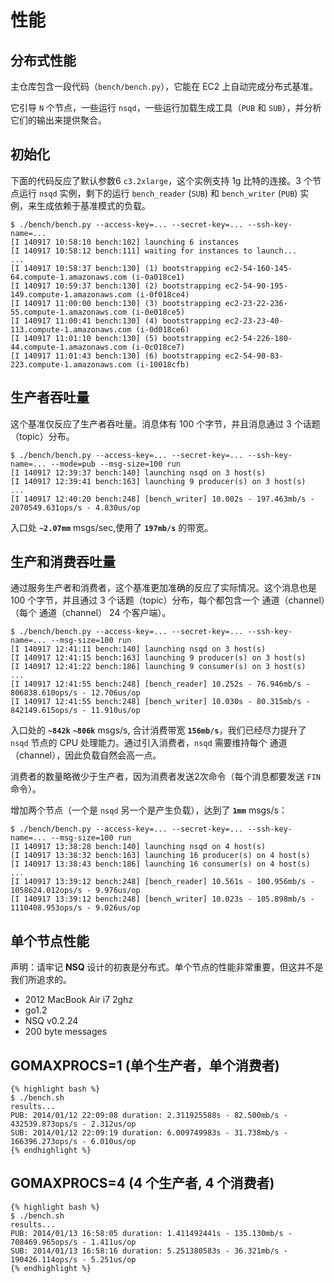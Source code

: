 # 性能

## 分布式性能

主仓库包含一段代码（`bench/bench.py`），它能在 EC2 上自动完成分布式基准。

它引导 `N` 个节点，一些运行 `nsqd`，一些运行加载生成工具（`PUB` 和 `SUB`），并分析它们的输出来提供聚合。		

## 初始化

下面的代码反应了默认参数6 `c3.2xlarge`，这个实例支持 1g 比特的连接。3 个节点运行 `nsqd`  实例，剩下的运行 `bench_reader` (`SUB`) 和 `bench_writer` (`PUB`) 实例，来生成依赖于基准模式的负载。

    $ ./bench/bench.py --access-key=... --secret-key=... --ssh-key-name=...
    [I 140917 10:58:10 bench:102] launching 6 instances
    [I 140917 10:58:12 bench:111] waiting for instances to launch...
    ...
    [I 140917 10:58:37 bench:130] (1) bootstrapping ec2-54-160-145-64.compute-1.amazonaws.com (i-0a018ce1)
    [I 140917 10:59:37 bench:130] (2) bootstrapping ec2-54-90-195-149.compute-1.amazonaws.com (i-0f018ce4)
    [I 140917 11:00:00 bench:130] (3) bootstrapping ec2-23-22-236-55.compute-1.amazonaws.com (i-0e018ce5)
    [I 140917 11:00:41 bench:130] (4) bootstrapping ec2-23-23-40-113.compute-1.amazonaws.com (i-0d018ce6)
    [I 140917 11:01:10 bench:130] (5) bootstrapping ec2-54-226-180-44.compute-1.amazonaws.com (i-0c018ce7)
    [I 140917 11:01:43 bench:130] (6) bootstrapping ec2-54-90-83-223.compute-1.amazonaws.com (i-10018cfb)

## 生产者吞吐量

这个基准仅反应了生产者吞吐量。消息体有 100 个字节，并且消息通过 3 个话题（topic）分布。

    $ ./bench/bench.py --access-key=... --secret-key=... --ssh-key-name=... --mode=pub --msg-size=100 run
    [I 140917 12:39:37 bench:140] launching nsqd on 3 host(s)
    [I 140917 12:39:41 bench:163] launching 9 producer(s) on 3 host(s)
    ...
    [I 140917 12:40:20 bench:248] [bench_writer] 10.002s - 197.463mb/s - 2070549.631ops/s - 4.830us/op

入口处 **`~2.07mm`** msgs/sec,使用了 **`197mb/s`** 的带宽。

## 生产和消费吞吐量

通过服务生产者和消费者，这个基准更加准确的反应了实际情况。这个消息也是 100 个字节，并且通过 3 个话题（topic）分布，每个都包含一个 通道（channel）（每个 通道（channel） 24 个客户端）。

    $ ./bench/bench.py --access-key=... --secret-key=... --ssh-key-name=... --msg-size=100 run
    [I 140917 12:41:11 bench:140] launching nsqd on 3 host(s)
    [I 140917 12:41:15 bench:163] launching 9 producer(s) on 3 host(s)
    [I 140917 12:41:22 bench:186] launching 9 consumer(s) on 3 host(s)
    ...
    [I 140917 12:41:55 bench:248] [bench_reader] 10.252s - 76.946mb/s - 806838.610ops/s - 12.706us/op
    [I 140917 12:41:55 bench:248] [bench_writer] 10.030s - 80.315mb/s - 842149.615ops/s - 11.910us/op

入口处的 **`~842k`**  **`~806k`** msgs/s, 合计消费带宽 **`156mb/s`**，我们已经尽力提升了 `nsqd` 节点的 CPU 处理能力。通过引入消费者，`nsqd` 需要维持每个 通道（channel），因此负载自然会高一点。


消费者的数量略微少于生产者，因为消费者发送2次命令（每个消息都要发送 `FIN` 命令）。

增加两个节点（一个是 `nsqd` 另一个是产生负载），达到了 **`1mm`** msgs/s：

    $ ./bench/bench.py --access-key=... --secret-key=... --ssh-key-name=... --msg-size=100 run
    [I 140917 13:38:28 bench:140] launching nsqd on 4 host(s)
    [I 140917 13:38:32 bench:163] launching 16 producer(s) on 4 host(s)
    [I 140917 13:38:43 bench:186] launching 16 consumer(s) on 4 host(s)
    ...
    [I 140917 13:39:12 bench:248] [bench_reader] 10.561s - 100.956mb/s - 1058624.012ops/s - 9.976us/op
    [I 140917 13:39:12 bench:248] [bench_writer] 10.023s - 105.898mb/s - 1110408.953ops/s - 9.026us/op

## 单个节点性能

声明：请牢记 **NSQ** 设计的初衷是分布式。单个节点的性能非常重要，但这并不是我们所追求的。

 * 2012 MacBook Air i7 2ghz
 * go1.2
 * NSQ v0.2.24
 * 200 byte messages

## GOMAXPROCS=1 (单个生产者，单个消费者)

	{% highlight bash %}
	$ ./bench.sh 
	results...
	PUB: 2014/01/12 22:09:08 duration: 2.311925588s - 82.500mb/s - 432539.873ops/s - 2.312us/op
	SUB: 2014/01/12 22:09:19 duration: 6.009749983s - 31.738mb/s - 166396.273ops/s - 6.010us/op
	{% endhighlight %}

## GOMAXPROCS=4 (4 个生产者, 4 个消费者)

	{% highlight bash %}
	$ ./bench.sh 
	results...
	PUB: 2014/01/13 16:58:05 duration: 1.411492441s - 135.130mb/s - 708469.965ops/s - 1.411us/op
	SUB: 2014/01/13 16:58:16 duration: 5.251380583s - 36.321mb/s - 190426.114ops/s - 5.251us/op
	{% endhighlight %}
